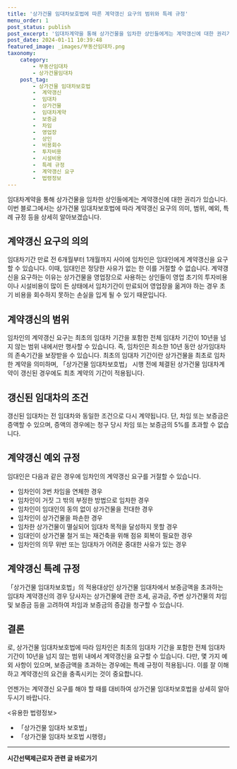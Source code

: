```yaml
---
title: '상가건물 임대차보호법에 따른 계약갱신 요구의 범위와 특례 규정'
menu_order: 1
post_status: publish
post_excerpt: '임대차계약을 통해 상가건물을 임차한 상인들에게는 계약갱신에 대한 권리가 있습니다. 이번 블로그에서는 상가건물 임대차보호법에 따라 계약갱신 요구의 의미, 범위, 예외, 특례 규정 등을 상세히 알아보겠습니다.'
post_date: 2024-01-11 10:39:48
featured_image: _images/부동산임대차.png
taxonomy:
    category:
        - 부동산임대차
        - 상가건물임대차
    post_tag:
        - 상가건물 임대차보호법
        -  계약갱신
        -  임대차
        -  상가건물
        -  임대차계약
        -  보증금
        -  차임
        -  영업장
        -  상인
        -  비용회수
        -  투자비용
        -  시설비용
        -  특례 규정
        -  계약갱신 요구
        -  법령정보
---
```



임대차계약을 통해 상가건물을 임차한 상인들에게는 계약갱신에 대한 권리가 있습니다. 이번 블로그에서는 상가건물 임대차보호법에 따라 계약갱신 요구의 의미, 범위, 예외, 특례 규정 등을 상세히 알아보겠습니다.

## 계약갱신 요구의 의의

임대차기간 만료 전 6개월부터 1개월까지 사이에 임차인은 임대인에게 계약갱신을 요구할 수 있습니다. 이때, 임대인은 정당한 사유가 없는 한 이를 거절할 수 없습니다. 계약갱신을 요구하는 이유는 상가건물을 영업장으로 사용하는 상인들이 영업 초기의 투자비용이나 시설비용이 많이 든 상태에서 임차기간이 만료되어 영업장을 옮겨야 하는 경우 초기 비용을 회수하지 못하는 손실을 입게 될 수 있기 때문입니다.

## 계약갱신의 범위

임차인의 계약갱신 요구는 최초의 임대차 기간을 포함한 전체 임대차 기간이 10년을 넘지 않는 범위 내에서만 행사할 수 있습니다. 즉, 임차인은 최소한 10년 동안 상가임대차의 존속기간을 보장받을 수 있습니다. 최초의 임대차 기간이란 상가건물을 최초로 임차한 계약을 의미하며, 「상가건물 임대차보호법」 시행 전에 체결된 상가건물 임대차계약이 갱신된 경우에도 최초 계약의 기간이 적용됩니다.

## 갱신된 임대차의 조건

갱신된 임대차는 전 임대차와 동일한 조건으로 다시 계약됩니다. 단, 차임 또는 보증금은 증액할 수 있으며, 증액의 경우에는 청구 당시 차임 또는 보증금의 5%를 초과할 수 없습니다.

## 계약갱신 예외 규정

임대인은 다음과 같은 경우에 임차인의 계약갱신 요구를 거절할 수 있습니다.

- 임차인이 3번 차임을 연체한 경우
- 임차인이 거짓 그 밖의 부정한 방법으로 임차한 경우
- 임차인이 임대인의 동의 없이 상가건물을 전대한 경우
- 임차인이 상가건물을 파손한 경우
- 임차한 상가건물이 멸실되어 임대차 목적을 달성하지 못할 경우
- 임대인이 상가건물 철거 또는 재건축을 위해 점유 회복이 필요한 경우
- 임차인의 의무 위반 또는 임대차가 어려운 중대한 사유가 있는 경우

## 계약갱신 특례 규정

「상가건물 임대차보호법」의 적용대상인 상가건물 임대차에서 보증금액을 초과하는 임대차 계약갱신의 경우 당사자는 상가건물에 관한 조세, 공과금, 주변 상가건물의 차임 및 보증금 등을 고려하여 차임과 보증금의 증감을 청구할 수 있습니다.

## 결론
로, 상가건물 임대차보호법에 따라 임차인은 최초의 임대차 기간을 포함한 전체 임대차 기간이 10년을 넘지 않는 범위 내에서 계약갱신을 요구할 수 있습니다. 다만, 몇 가지 예외 사항이 있으며, 보증금액을 초과하는 경우에는 특례 규정이 적용됩니다. 이를 잘 이해하고 계약갱신의 요건을 충족시키는 것이 중요합니다.

언젠가는 계약갱신 요구를 해야 할 때를 대비하여 상가건물 임대차보호법을 상세히 알아두시기 바랍니다.

<유용한 법령정보>
-  「상가건물 임대차 보호법」
-  「상가건물 임대차 보호법 시행령」
<!-- wp:separator -->
<hr class="wp-block-separator has-alpha-channel-opacity"/>
<!-- /wp:separator -->

<!-- wp:group {"backgroundColor":"base","layout":{"type":"constrained"}} -->
<div class="wp-block-group has-base-background-color has-background"><!-- wp:paragraph {"align":"center","fontSize":"medium"} -->
<p class="has-text-align-center has-large-font-size"><strong>시간선택제근로자 관련 글 바로가기</strong></p>
<!-- /wp:paragraph -->


<!-- wp:latest-posts
{"categories":[{"id":10911,"count":19,"description":"","link":"https://uknowlaw.com/category/%ec%8b%9c%ea%b0%84%ec%84%a0%ed%83%9d%ec%a0%9c%ea%b7%bc%eb%a1%9c%ec%9e%90/","name":"시간선택제근로자","slug":"시간선택제근로자","taxonomy":"category","parent":0,"meta":[],"_links":{"self":[{"href":"https://uknowlaw.com/wp-json/wp/v2/categories/10911"}],"collection":[{"href":"https://uknowlaw.com/wp-json/wp/v2/categories"}],"about":[{"href":"https://uknowlaw.com/wp-json/wp/v2/taxonomies/category"}],"wp:post_type":[{"href":"https://uknowlaw.com/wp-json/wp/v2/posts?categories=10911"}],"curies":[{"name":"wp","href":"https://api.w.org/{rel}","templated":true}]}}],"postsToShow":100,"excerptLength":28,"postLayout":"grid","columns":2,"featuredImageAlign":"left","featuredImageSizeSlug":"large","fontSize":"small"} /--></div>
<!-- /wp:group -->